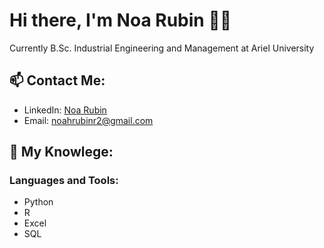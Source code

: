 # Hi there, I'm Noa Rubin 👋🏼
Currently B.Sc. Industrial Engineering and Management at Ariel University

## 📫 Contact Me:
- LinkedIn: [Noa Rubin](https://www.linkedin.com/feed/?trk=homepage-basic_sign-in-submit)
- Email: [noahrubinr2@gmail.com](noahrubinr2@gmail.com)

## 🔬 My Knowlege:
### Languages and Tools:
- Python
- R
- Excel 
- SQL
